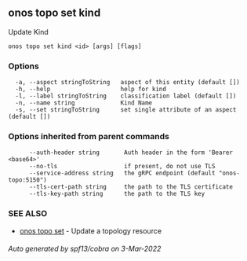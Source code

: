 ## onos topo set kind

Update Kind

```
onos topo set kind <id> [args] [flags]
```

### Options

```
  -a, --aspect stringToString   aspect of this entity (default [])
  -h, --help                    help for kind
  -l, --label stringToString    classification label (default [])
  -n, --name string             Kind Name
  -s, --set stringToString      set single attribute of an aspect (default [])
```

### Options inherited from parent commands

```
      --auth-header string       Auth header in the form 'Bearer <base64>'
      --no-tls                   if present, do not use TLS
      --service-address string   the gRPC endpoint (default "onos-topo:5150")
      --tls-cert-path string     the path to the TLS certificate
      --tls-key-path string      the path to the TLS key
```

### SEE ALSO

* [onos topo set](onos_topo_set.md)	 - Update a topology resource

###### Auto generated by spf13/cobra on 3-Mar-2022

